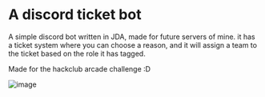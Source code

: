 
# A discord ticket bot

A simple discord bot written in JDA, made for future servers of mine.
it has a ticket system where you can choose a reason, and it will assign a team to the ticket based on the role it has tagged.

Made for the hackclub arcade challenge :D


![image](https://github.com/user-attachments/assets/b8581132-c224-4328-8894-1d3e133d28bd)
